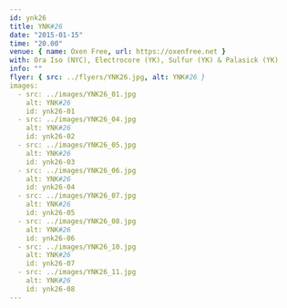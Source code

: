 ```yaml
---
id: ynk26
title: YNK#26
date: "2015-01-15"
time: "20.00"
venue: { name: Oxen Free, url: https://oxenfree.net }
with: Ora Iso (NYC), Electrocore (YK), Sulfur (YK) & Palasick (YK)
info: ""
flyer: { src: ../flyers/YNK26.jpg, alt: YNK#26 }
images:
  - src: ../images/YNK26_01.jpg
    alt: YNK#26
    id: ynk26-01
  - src: ../images/YNK26_04.jpg
    alt: YNK#26
    id: ynk26-02
  - src: ../images/YNK26_05.jpg
    alt: YNK#26
    id: ynk26-03
  - src: ../images/YNK26_06.jpg
    alt: YNK#26
    id: ynk26-04
  - src: ../images/YNK26_07.jpg
    alt: YNK#26
    id: ynk26-05
  - src: ../images/YNK26_08.jpg
    alt: YNK#26
    id: ynk26-06
  - src: ../images/YNK26_10.jpg
    alt: YNK#26
    id: ynk26-07
  - src: ../images/YNK26_11.jpg
    alt: YNK#26
    id: ynk26-08
---
```

